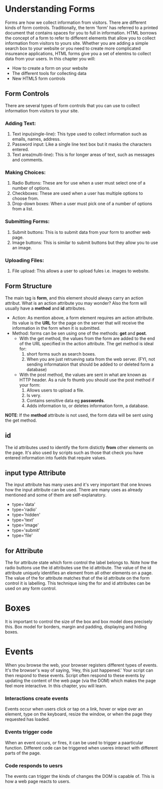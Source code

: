 # Understanding Forms 

Forms are how we collect information from visitors. There are different kinds of form controls. Traditionally, the term 'form' has referred to a printed document that contains spaces for you to full in information. HTML borrows the concept of a form to refer to different elements that allow you to collect information from visitors to yours site. Whether you are adding a simple search box to your website or you need to create more complicated insureance applications, HTML forms give you a set of elemtns to collect data from your users. In this chapter you will: 

- How to create a form on your website
- The different tools for collecting data
- New HTML5 form controls

## Form Controls

There are several types of form controls that you can use to collect information from visitors to your site.

### Adding Text:

1. Text inpu(single-line): This type used to collect information such as emails, names, address.
2. Password input: Like a single line text box but it masks the characters entered.
3. Text area(multi-line): This is for longer areas of text, such as messages and comments.

### Making Choices:

1. Radio Buttons: These are for use when a user must select one of a number of options.
2. Checkboxes: These are used when a user has multiple options to choose from. 
3. Drop-down boxes: When a user must pick one of a number of options from a list.

### Submitting Forms:

1. Submit buttons: This is to submit data from your form to another web page.
2. Image buttons: This is similar to submit buttons but they allow you to use an image. 

### Uploading Files:

1. File upload: This allows a user to upload fules i.e. images to website.


## Form Structure

The main tag is **form**, and this element should always carry an action attribut. What is an action attribute you may wonder? Also the form will usually have a **method** and **id** attributes.

* Action: As mention above, a form element requires am action attribute. Its value is the **URL** for the page on the server that will receive the information in the form when it is submitted. 
* Method: forms can be sen using one of the methods: **get** and  **post**. 
    - With the get method, the values from the form are added to the end of the URL specified in the action attribute. The get method is ideal for: 
        1. short forms such as search boxes.
        2. When you are just retrueving sata from the web server. (FYI, not sending informataion that should be added to or deleted form a database)
    - With the post method, the values are sent in what are known as HTTP header. As a rule fo thumb you should use the post method if your form:
        1. Allows users to upload a file. 
        2. Is very.
        3. Contains sensitive data eg **passwords**.
        4. Adds information to, or deletes information form, a database. 

**NOTE**: If the **method** attribute is not used, the form data will be sent using the get method.

## id

The id attributes used to identify the form distictly **from** other elements on the page. It's also used by scripts such as those that check you have entered information into fuelds that require values.

## input type Attribute

The input attribute has many uses and it's very important that one knows how the input attribute can be used. There are many uses as already mentioned and some of them are self-explanatory.
- type='data'
- type='radio'
- type='hidden'
- type='text'
- type='image'
- type='submit'
- type='file'

## for Attribute

The for attribute state which form control the label belongs to. Note how the radio buttons use the id attributes use the id attribute. The value of the id attribute uniquely identifies an element from all other elements on a page. The value of the for attribute matches that of the id attribute on the form control it is labelling. This technique ising the for and id attributes can be used on any form control.

# Boxes

It is important to control the size of the box and box model does precisely this. Box model for borders, margin and padding, displaying and hiding boxes.

# Events

When you browse the web, your browser registers different types of events. It's the browser's way of saying, 'Hey, this just happened.' Your script can then respond to these events. Script often respond to these events by updating the content of the web page (via the DOM) which makes the page feel more interactive. In this chapter, you will learn.

### Interactions create events

Events occur when users click or tap on a link, hover or wipe over an element, type on the keyboard, resize the window, or when the page they requested has loaded.

### Events trigger code

When an event occurs, or fires, it can be used to trigger a paarticular function. Different code can be triggered when useres interact with different parts of the page. 

### Code responds to uesrs

The events can trigger the kinds of changes the DOM is capable of. This is how a web page reacts to users.